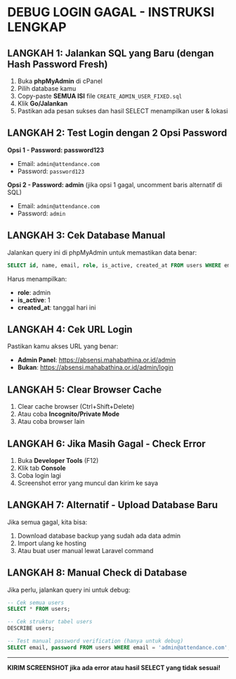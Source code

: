 # DEBUG LOGIN GAGAL - INSTRUKSI LENGKAP

## LANGKAH 1: Jalankan SQL yang Baru (dengan Hash Password Fresh)

1. Buka **phpMyAdmin** di cPanel
2. Pilih database kamu
3. Copy-paste **SEMUA ISI** file `CREATE_ADMIN_USER_FIXED.sql`
4. Klik **Go/Jalankan**
5. Pastikan ada pesan sukses dan hasil SELECT menampilkan user & lokasi

## LANGKAH 2: Test Login dengan 2 Opsi Password

**Opsi 1 - Password: password123**

-   Email: `admin@attendance.com`
-   Password: `password123`

**Opsi 2 - Password: admin** (jika opsi 1 gagal, uncomment baris alternatif di SQL)

-   Email: `admin@attendance.com`
-   Password: `admin`

## LANGKAH 3: Cek Database Manual

Jalankan query ini di phpMyAdmin untuk memastikan data benar:

```sql
SELECT id, name, email, role, is_active, created_at FROM users WHERE email = 'admin@attendance.com';
```

Harus menampilkan:

-   **role**: admin
-   **is_active**: 1
-   **created_at**: tanggal hari ini

## LANGKAH 4: Cek URL Login

Pastikan kamu akses URL yang benar:

-   **Admin Panel**: https://absensi.mahabathina.or.id/admin
-   **Bukan**: https://absensi.mahabathina.or.id/admin/login

## LANGKAH 5: Clear Browser Cache

1. Clear cache browser (Ctrl+Shift+Delete)
2. Atau coba **Incognito/Private Mode**
3. Atau coba browser lain

## LANGKAH 6: Jika Masih Gagal - Check Error

1. Buka **Developer Tools** (F12)
2. Klik tab **Console**
3. Coba login lagi
4. Screenshot error yang muncul dan kirim ke saya

## LANGKAH 7: Alternatif - Upload Database Baru

Jika semua gagal, kita bisa:

1. Download database backup yang sudah ada data admin
2. Import ulang ke hosting
3. Atau buat user manual lewat Laravel command

## LANGKAH 8: Manual Check di Database

Jika perlu, jalankan query ini untuk debug:

```sql
-- Cek semua users
SELECT * FROM users;

-- Cek struktur tabel users
DESCRIBE users;

-- Test manual password verification (hanya untuk debug)
SELECT email, password FROM users WHERE email = 'admin@attendance.com';
```

---

**KIRIM SCREENSHOT jika ada error atau hasil SELECT yang tidak sesuai!**
